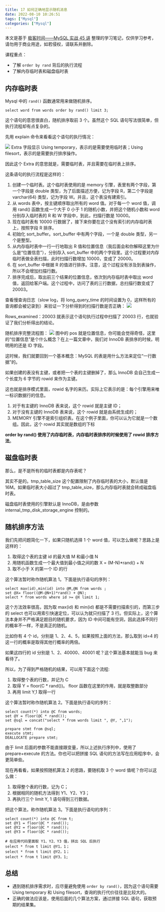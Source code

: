 ```yaml
---
title: 17 如何正确地显示随机消息
date: 2022-08-10 10:26:51
tags: ["Mysql"]
categories: ["Mysql"]
---
```


本文是基于 [极客时间——MySQL 实战 45 讲](https://time.geekbang.org/column/intro/100020801) 整理的学习笔记，仅供学习参考，请勿用于商业用途，如若侵权，请联系并删除。

课程重点：
* 了解 `order by rand` 背后的执行流程
* 了解内存临时表和磁盘临时表

<!-- more -->

## 内存临时表
Mysql 中的 `rand()` 函数通常用来做随机排序。

```mysql
select word from words order by rand() limit 3;
```

这个语句的意思很直白，随机排序取前 3 个。虽然这个 SQL 语句写法很简单，但执行流程却有点复杂的。

先用 explain 命令来看看这个语句的执行情况：

![](https://cdn.jsdelivr.net/gh/0xAiKang/CDN/blog/images/20220810101905.png)
Extra 字段显示 Using temporary，表示的是需要使用临时表；Using filesort，表示的是需要执行排序操作。

因此这个 Extra 的意思就是，需要临时表，并且需要在临时表上排序。

这条语句的执行流程是这样的：
1. 创建一个临时表。这个临时表使用的是 memory 引擎，表里有两个字段，第一个字段是 double 类型，为了后面描述方便，记为字段 R，第二个字段是 varchar(64) 类型，记为字段 W。并且，这个表没有建索引。
2. 从 words 表中，按主键顺序取出所有的 word 值。对于每一个 word 值，调用 rand() 函数生成一个大于 0 小于 1 的随机小数，并把这个随机小数和 word 分别存入临时表的 R 和 W 字段中，到此，扫描行数是 10000。
3. 现在临时表有 10000 行数据了，接下来你要在这个没有索引的内存临时表上，按照字段 R 排序。
4. 初始化 sort_buffer。sort_buffer 中有两个字段，一个是 double 类型，另一个是整型。
5. 从内存临时表中一行一行地取出 R 值和位置信息（我后面会和你解释这里为什么是“位置信息”），分别存入 sort_buffer 中的两个字段里。这个过程要对内存临时表做全表扫描，此时扫描行数增加 10000，变成了 20000。
6. 在 sort_buffer 中根据 R 的值进行排序。注意，这个过程没有涉及到表操作，所以不会增加扫描行数。
7. 排序完成后，取出前三个结果的位置信息，依次到内存临时表中取出 word 值，返回给客户端。这个过程中，访问了表的三行数据，总扫描行数变成了 20003。

查看慢查询日志（slow log，将 long_query_time 的时间设置为 0，这样所有的查询都会被记录到）来验证一下分析得到的扫描行数是否正确：
![](https://cdn.jsdelivr.net/gh/0xAiKang/CDN/blog/images/20220810102023.png)

Rows_examined：20003 就表示这个语句执行过程中扫描了 20003 行，也就验证了我们分析得出的结论。

随机排序完整流程图：
![](https://cdn.jsdelivr.net/gh/0xAiKang/CDN/blog/images/20220810101925.png)
图中的 pos 就是位置信息，你可能会觉得奇怪，这里的“位置信息”是个什么概念？在上一篇文章中，我们对 InnoDB 表排序的时候，明明用的还是 ID 字段。

这时候，我们就要回到一个基本概念：MySQL 的表是用什么方法来定位“一行数据”的。

如果创建的表没有主键，或者把一个表的主键删掉了，那么 InnoDB 会自己生成一个长度为 6 字节的 rowid 来作为主键。

这也就是排序模式里面，rowid 名字的来历。实际上它表示的是：每个引擎用来唯一标识数据行的信息。
1. 对于有主键的 InnoDB 表来说，这个 rowid 就是主键 ID；
2. 对于没有主键的 InnoDB 表来说，这个 rowid 就是由系统生成的；
3. MEMORY 引擎不是索引组织表。在这个例子里面，你可以认为它就是一个数组。因此，这个 rowid 其实就是数组的下标

**order by rand() 使用了内存临时表，内存临时表排序的时候使用了 rowid 排序方法**。

## 磁盘临时表
那么，是不是所有的临时表都是内存表呢？

其实不是的。tmp_table_size 这个配置限制了内存临时表的大小，默认值是 16M。如果临时表大小超过了 tmp_table_size，那么内存临时表就会转成磁盘临时表。

磁盘临时表使用的引擎默认是 InnoDB，是由参数 internal_tmp_disk_storage_engine 控制的。

## 随机排序方法
我们先把问题简化一下，如果只随机选择 1 个 word 值，可以怎么做呢？思路上是这样的：

1. 取得这个表的主键 id 的最大值 M 和最小值 N
2. 用随机函数生成一个最大值到最小值之间的数 X = (M-N)*rand() + N
3. 取不小于 X 的第一个 ID 的行

这个算法暂时称作随机算法 1。下面是执行语句的序列：
```mysql
select max(id),min(id) into @M,@N from words ;
set @X= floor((@M-@N+1)*rand() + @N);
select * from words where id >= @X limit 1;
```

这个方法效率很高，因为取 max(id) 和 min(id) 都是不需要扫描索引的，而第三步的 select 也可以用索引快速定位，可以认为就只扫描了 3 行。但实际上，这个算法本身并不严格满足题目的随机要求，因为 ID 中间可能有空洞，因此选择不同行的概率不一样，不是真正的随机。

比如你有 4 个 id，分别是 1、2、4、5，如果按照上面的方法，那么取到 id=4 的这一行的概率是取得其他行概率的两倍。

如果这四行的 id 分别是 1、2、40000、40001 呢？这个算法基本就能当 bug 来看待了。

所以，为了得到严格随机的结果，可以用下面这个流程:
1. 取得整个表的行数，并记为 C
2. 取得 Y = floor(C * rand())。 floor 函数在这里的作用，就是取整数部分
3. 再用 limit Y,1 取得一行

这个算法暂时称作随机算法 2。下面是执行语句的序列：
```mysql
select count(*) into @C from words;
set @Y = floor(@C * rand());
set @sql = concat("select * from words limit ", @Y, ",1");

prepare stmt from @sql;
execute stmt;
DEALLOCATE prepare stmt;
```
由于 limit 后面的参数不能直接跟变量，所以上述执行序列中，使用了 prepare+execute 的方法。你也可以把拼接 SQL 语句的方法写在应用程序中，会更简单些。

现在再看看，如果按照随机算法 2 的思路，要随机取 3 个 word 值呢？你可以这么做：
1. 取得整个表的行数，记为 C；
2. 根据相同的随机方法得到 Y1、Y2、Y3；
3. 再执行三个 limit Y, 1 语句得到三行数据。

把这个算法，称作随机算法 3。下面是执行语句的序列：
```mysql
select count(*) into @C from t;
set @Y1 = floor(@C * rand());
set @Y2 = floor(@C * rand());
set @Y3 = floor(@C * rand());

# 在应用代码里面取 Y1、Y2、Y3 值，拼出 SQL 后执行
select * from t limit @Y1，1；
select * from t limit @Y2，1；
select * from t limit @Y3，1;
```

## 总结
* 遇到随机排序需求时，应尽量避免使用 `order by rand()`，因为这个语句需要 Using temporary 和 Using filesort，查询的执行代价往往是比较大的。
* 正确的做法应该是，使用后面的几个算法方案，通过拼接 SQL 语句，获取预期的结果集。